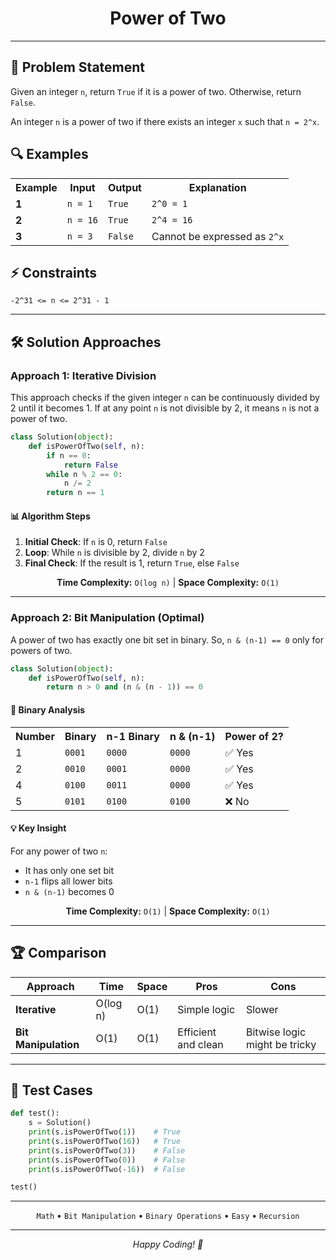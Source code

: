 <div align="center">

<h1>Power of Two</h1>

</div>

---

## 📝 Problem Statement

Given an integer `n`, return `True` if it is a power of two. Otherwise, return `False`. 

An integer `n` is a power of two if there exists an integer `x` such that `n = 2^x`.

## 🔍 Examples

<table>
<tr>
<th>Example</th>
<th>Input</th>
<th>Output</th>
<th>Explanation</th>
</tr>
<tr>
<td><strong>1</strong></td>
<td><code>n = 1</code></td>
<td><code>True</code></td>
<td><code>2^0 = 1</code></td>
</tr>
<tr>
<td><strong>2</strong></td>
<td><code>n = 16</code></td>
<td><code>True</code></td>
<td><code>2^4 = 16</code></td>
</tr>
<tr>
<td><strong>3</strong></td>
<td><code>n = 3</code></td>
<td><code>False</code></td>
<td>Cannot be expressed as <code>2^x</code></td>
</tr>
</table>

## ⚡ Constraints

```
-2^31 <= n <= 2^31 - 1
```

---

## 🛠️ Solution Approaches

### Approach 1: Iterative Division

This approach checks if the given integer `n` can be continuously divided by 2 until it becomes 1. If at any point `n` is not divisible by 2, it means `n` is not a power of two.

```python
class Solution(object):
    def isPowerOfTwo(self, n):
        if n == 0:
            return False
        while n % 2 == 0:
            n /= 2
        return n == 1
```

#### 📊 Algorithm Steps

1. **Initial Check**: If `n` is 0, return `False`
2. **Loop**: While `n` is divisible by 2, divide `n` by 2
3. **Final Check**: If the result is 1, return `True`, else `False`

<div align="center">

**Time Complexity:** `O(log n)` | **Space Complexity:** `O(1)`

</div>

---

### Approach 2: Bit Manipulation (Optimal)

A power of two has exactly one bit set in binary. So, `n & (n-1) == 0` only for powers of two.

```python
class Solution(object):
    def isPowerOfTwo(self, n):
        return n > 0 and (n & (n - 1)) == 0
```

#### 🔢 Binary Analysis

<table>
<tr>
<th>Number</th>
<th>Binary</th>
<th>n-1 Binary</th>
<th>n & (n-1)</th>
<th>Power of 2?</th>
</tr>
<tr>
<td>1</td>
<td><code>0001</code></td>
<td><code>0000</code></td>
<td><code>0000</code></td>
<td>✅ Yes</td>
</tr>
<tr>
<td>2</td>
<td><code>0010</code></td>
<td><code>0001</code></td>
<td><code>0000</code></td>
<td>✅ Yes</td>
</tr>
<tr>
<td>4</td>
<td><code>0100</code></td>
<td><code>0011</code></td>
<td><code>0000</code></td>
<td>✅ Yes</td>
</tr>
<tr>
<td>5</td>
<td><code>0101</code></td>
<td><code>0100</code></td>
<td><code>0100</code></td>
<td>❌ No</td>
</tr>
</table>

#### 💡 Key Insight

For any power of two `n`:
- It has only one set bit
- `n-1` flips all lower bits
- `n & (n-1)` becomes 0

<div align="center">

**Time Complexity:** `O(1)` | **Space Complexity:** `O(1)`

</div>

---

## 🏆 Comparison

| Approach | Time | Space | Pros | Cons |
|----------|------|-------|------|------|
| **Iterative** | O(log n) | O(1) | Simple logic | Slower |
| **Bit Manipulation** | O(1) | O(1) | Efficient and clean | Bitwise logic might be tricky |

---

## 🧪 Test Cases

```python
def test():
    s = Solution()
    print(s.isPowerOfTwo(1))    # True
    print(s.isPowerOfTwo(16))   # True  
    print(s.isPowerOfTwo(3))    # False
    print(s.isPowerOfTwo(0))    # False
    print(s.isPowerOfTwo(-16))  # False

test()
```

---

<div align="center">

`Math` • `Bit Manipulation` • `Binary Operations` • `Easy` • `Recursion`

---

*Happy Coding! 🚀*

</div>